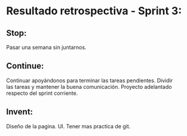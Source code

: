 # Resultado retrospectiva - Sprint 3: 



## Stop:
Pasar una semana sin juntarnos.

## Continue:
Continuar apoyándonos para terminar las tareas pendientes.
Dividir las tareas y mantener la buena comunicación. Proyecto adelantado respecto del sprint corriente.

## Invent:
Diseño de la pagina. UI.
Tener mas practica de git.